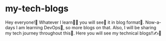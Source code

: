 # my-tech-blogs
Hey everyone!👋 
Whatever I learn🧑‍💻 you will see👀 it in blog format📝. Now-a-days I am learning DevOps🐬, so more blogs on that. Also, I will be sharing my tech journey throughout this🚊.
Here you will see my technical blogs!!✍️🚀
